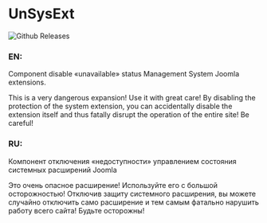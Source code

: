 # UnSysExt

![Github Releases](https://img.shields.io/github/downloads/AlekVolsk/com_unsysext/latest/total.svg)

### EN:

Component disable «unavailable» status Management System Joomla extensions.

This is a very dangerous expansion! Use it with great care! By disabling the protection of the system extension, you can accidentally disable the extension itself and thus fatally disrupt the operation of the entire site! Be careful!

### RU:

Компонент отключения «недоступности» управлением состояния системных расширений Joomla

Это очень опасное расширение! Используйте его с большой осторожностью! Отключив защиту системного расширения, вы можете случайно отключить само расширение и тем самым фатально нарушить работу всего сайта! Будьте осторожны!
